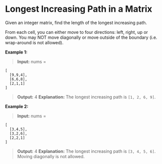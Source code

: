 # Longest Increasing Path in a Matrix
Given an integer matrix, find the length of the longest increasing path.

From each cell, you can either move to four directions: left, right, up or down. You may NOT move diagonally or move outside of the boundary (i.e. wrap-around is not allowed).

**Example 1:**

>**Input:** nums = 
```
[
  [9,9,4],
  [6,6,8],
  [2,1,1]
] 
```
>**Output:** 4 
>**Explanation:** The longest increasing path is `[1, 2, 6, 9]`.

**Example 2:**

>**Input:** nums = 
```
[
  [3,4,5],
  [3,2,6],
  [2,2,1]
] 
```
>**Output:** 4 
>**Explanation:** The longest increasing path is `[3, 4, 5, 6]`. Moving diagonally is not allowed.

